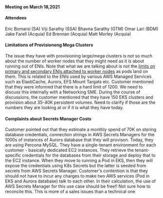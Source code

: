 #### Meeting on March 18,2021 ####

#### Attendees ####
Eric Bomarsi (SA)
Viji Sarathy (SSA)
Bhavna Sarathy (GTM)
Omar Lari (BDM)
Jake Farell (Acquia)
Ed Brennan (Acquia)
Matt Morley (Acquia)


#### Limitations of Provisionong Mega Clusters ####

The issue they have with provisioning large/mega clusters is not so much about the number of worker nodes that they might need as it is about running out of ENIs. Note that what we are talking about is not the [limits on primary and secondary ENIs attached to worker nodes](https://github.com/awslabs/amazon-eks-ami/blob/master/files/eni-max-pods.txt) as pods land on them. This is related to the ENIs used by various AWS Managed Services such as ElastiCache, Aurors, EFS Mount Targats etc. Customer mentioned that they were informed that there is a hard limit of 1200. We need to discuss this internally with a Networking SME. During the course of discussions, the customer mentioned that they have 150 EKS clusters and provision about 35-40K persistent volumes. Need to clarify if those are the numbers they are looking at or if it is what they have today.

#### Complaints about Secrets Manager Costs ####

Customer pointed out that they estimate a monthly spend of 70K on storing database credentials, connection strings in AWS Secrets Managers for the 1000s of instances of Aurors database that they will provison. Today, they are using Percona MySQL. They have a single-tenant environment for each customer - basically dedicated EC2 instances. They retrieve the tenant-specific credentials for the databases from their storage and deploy that to the EC2 instance. When they move to running a Pod in EKS, then they will expose the credentials using K8s Secrets but the latter is seeded from secrets from AWS Secrets Manager. Customer's contention is that they should not have to incur any charges to make two AWS services (Pod in EKS and Aurora database) talk to each other. In their calculation, the use of AWS Secrets Manager for this use case should be free!! Not sure how to reconcile this. This is more of a sales issues than a technical one

#### 

